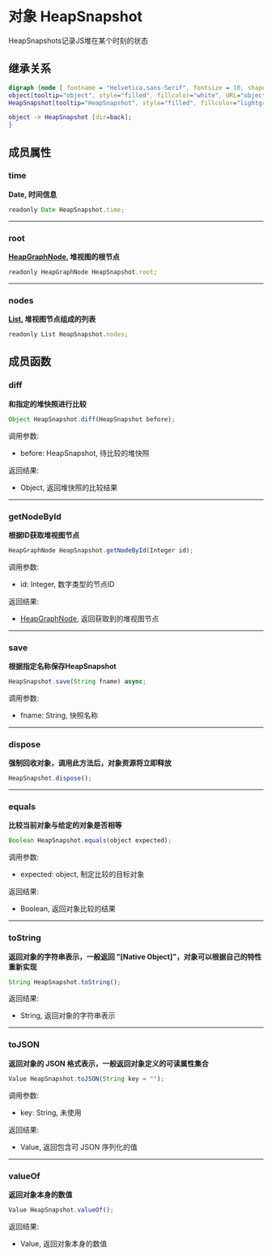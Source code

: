 # 对象 HeapSnapshot
HeapSnapshots记录JS堆在某个时刻的状态

## 继承关系
```dot
digraph {node [ fontname = "Helvetica,sans-Serif", fontsize = 10, shape = "record" ];
object[tooltip="object", style="filled", fillcolor="white", URL="object.md", label="{object|dispose()\lequals()\ltoString()\ltoJSON()\lvalueOf()\l}"];
HeapSnapshot[tooltip="HeapSnapshot", style="filled", fillcolor="lightgray", label="{HeapSnapshot|time\lroot\lnodes\l|diff()\lgetNodeById()\lsave()\l}"];

object -> HeapSnapshot [dir=back];
}
```

## 成员属性
        
### time
**Date, 时间信息**

```JavaScript
readonly Date HeapSnapshot.time;
```

--------------------------
### root
**[HeapGraphNode](HeapGraphNode.md), 堆视图的根节点**

```JavaScript
readonly HeapGraphNode HeapSnapshot.root;
```

--------------------------
### nodes
**[List](List.md), 堆视图节点组成的列表**

```JavaScript
readonly List HeapSnapshot.nodes;
```

## 成员函数
        
### diff
**和指定的堆快照进行比较**

```JavaScript
Object HeapSnapshot.diff(HeapSnapshot before);
```

调用参数:
* before: HeapSnapshot, 待比较的堆快照

返回结果:
* Object, 返回堆快照的比较结果

--------------------------
### getNodeById
**根据ID获取堆视图节点**

```JavaScript
HeapGraphNode HeapSnapshot.getNodeById(Integer id);
```

调用参数:
* id: Integer, 数字类型的节点ID

返回结果:
* [HeapGraphNode](HeapGraphNode.md), 返回获取到的堆视图节点

--------------------------
### save
**根据指定名称保存HeapSnapshot**

```JavaScript
HeapSnapshot.save(String fname) async;
```

调用参数:
* fname: String, 快照名称

--------------------------
### dispose
**强制回收对象，调用此方法后，对象资源将立即释放**

```JavaScript
HeapSnapshot.dispose();
```

--------------------------
### equals
**比较当前对象与给定的对象是否相等**

```JavaScript
Boolean HeapSnapshot.equals(object expected);
```

调用参数:
* expected: object, 制定比较的目标对象

返回结果:
* Boolean, 返回对象比较的结果

--------------------------
### toString
**返回对象的字符串表示，一般返回 "[Native Object]"，对象可以根据自己的特性重新实现**

```JavaScript
String HeapSnapshot.toString();
```

返回结果:
* String, 返回对象的字符串表示

--------------------------
### toJSON
**返回对象的 JSON 格式表示，一般返回对象定义的可读属性集合**

```JavaScript
Value HeapSnapshot.toJSON(String key = "");
```

调用参数:
* key: String, 未使用

返回结果:
* Value, 返回包含可 JSON 序列化的值

--------------------------
### valueOf
**返回对象本身的数值**

```JavaScript
Value HeapSnapshot.valueOf();
```

返回结果:
* Value, 返回对象本身的数值

